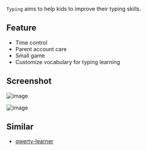 `Typing` aims to help kids to improve their typing skills.

## Feature

* Time control
* Parent account care
* Small game
* Customize vocabulary for typing learning

## Screenshot

![image](https://github.com/LinuxSuRen/typing/assets/1450685/2ebcfbfd-11ca-47f2-a7e9-fb9c5cc0024c)

![image](https://github.com/LinuxSuRen/typing/assets/1450685/8a4c02a7-1070-4e2f-a143-416edc123efd)

## Similar

* [qwerty-learner](https://github.com/RealKai42/qwerty-learner)
